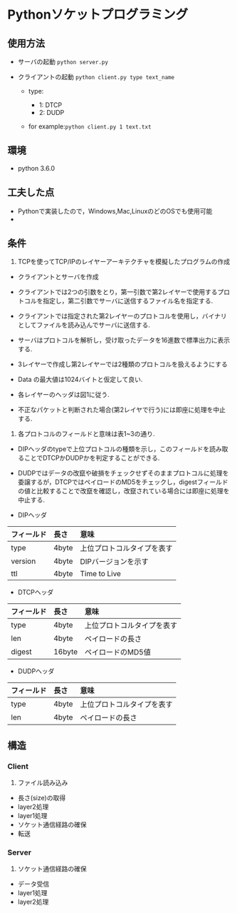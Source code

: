 # Pythonソケットプログラミング

## 使用方法
- サーバの起動
`python server.py`

- クライアントの起動
`python client.py type text_name`

    - type:
        - 1: DTCP
        - 2: DUDP

    - for example:`python client.py 1 text.txt`

## 環境
- python 3.6.0

## 工夫した点
- Pythonで実装したので，Windows,Mac,LinuxのどのOSでも使用可能
-

## 条件
1. TCPを使ってTCP/IPのレイヤーアーキテクチャを模擬したプログラムの作成
- クライアントとサーバを作成
- クライアントでは2つの引数をとり，第一引数で第2レイヤーで使用するプロトコルを指定し，第二引数でサーバに送信するファイル名を指定する.
- クライアントでは指定された第2レイヤーのプロトコルを使用し，バイナリとしてファイルを読み込んでサーバに送信する.
- サーバはプロトコルを解析し，受け取ったデータを16進数で標準出力に表示する.


- 3レイヤーで作成し第2レイヤーでは2種類のプロトコルを扱えるようにする
- Data の最大値は1024バイトと仮定して良い.
- 各レイヤーのヘッダは図1に従う.
- 不正なパケットと判断された場合(第2レイヤで行う)には即座に処理を中止する.


1. 各プロトコルのフィールドと意味は表1~3の通り.
- DIPヘッダのtypeで上位プロトコルの種類を示し，このフィールドを読み取ることでDTCPかDUDPかを判定することができる.
- DUDPではデータの改竄や破損をチェックせずそのままプロトコルに処理を委譲するが，DTCPではペイロードのMD5をチェックし，digestフィールドの値と比較することで改竄を確認し，改竄されている場合には即座に処理を中止する.


- DIPヘッダ

|フィールド|長さ|意味|
|:--|:--|:--|
|type|4byte|上位プロトコルタイプを表す|
|version|4byte|DIPバージョンを示す|
|ttl|4byte|Time to Live|

- DTCPヘッダ

|フィールド|長さ|意味|
|:--|:--|:--|
|type|4byte|上位プロトコルタイプを表す|
|len|4byte|ペイロードの長さ|
|digest|16byte|ペイロードのMD5値|

- DUDPヘッダ

|フィールド|長さ|意味|
|:--|:--|:--|
|type|4byte|上位プロトコルタイプを表す|
|len|4byte|ペイロードの長さ|

## 構造
### Client
1. ファイル読み込み
- 長さ(size)の取得
- layer2処理
- layer1処理
- ソケット通信経路の確保
- 転送

### Server
1. ソケット通信経路の確保
- データ受信
- layer1処理
- layer2処理
